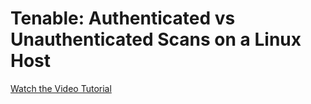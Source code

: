 <h1> Tenable: Authenticated vs Unauthenticated Scans on a Linux Host </h1>
</hr>


[Watch the Video Tutorial](https://youtu.be/URLzBYYOi-A?si=HE-DRN5tH7_hMqwl)
